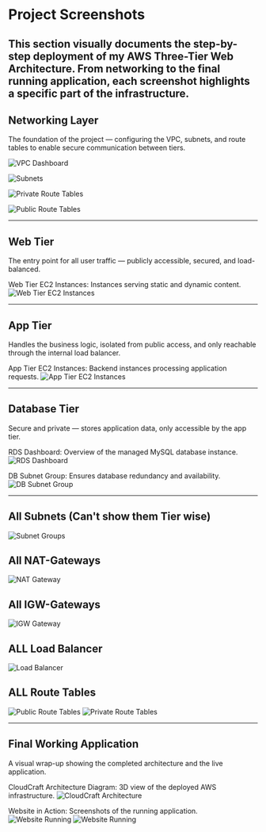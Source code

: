 # Project Screenshots
This section visually documents the step-by-step deployment of my AWS Three-Tier Web Architecture.
From networking to the final running application, each screenshot highlights a specific part of the infrastructure.
---

## Networking Layer

The foundation of the project — configuring the VPC, subnets, and route tables to enable secure communication between tiers.


![VPC Dashboard](./VPC_Dashboard.png)

![Subnets](./subnet.png)

![Private Route Tables](./Private_RouteTable.png)

![Public Route Tables](./Public_RouteTable.png)

---

## Web Tier

The entry point for all user traffic — publicly accessible, secured, and load-balanced.


Web Tier EC2 Instances: Instances serving static and dynamic content.
![Web Tier EC2 Instances](./Web-tier-ec2.png)


---

## App Tier

Handles the business logic, isolated from public access, and only reachable through the internal load balancer.

App Tier EC2 Instances: Backend instances processing application requests.
![App Tier EC2 Instances](./App-Tier.png)

---

## Database Tier

Secure and private — stores application data, only accessible by the app tier.

RDS Dashboard: Overview of the managed MySQL database instance.
![RDS Dashboard](./RDS_DB.png)

DB Subnet Group: Ensures database redundancy and availability.
![DB Subnet Group](./RDS_SubnetGroup.png)

---

## All Subnets (Can't show them Tier wise)
![Subnet Groups](./subnet.png)

## All NAT-Gateways
![NAT Gateway](./NGW.png)

## All IGW-Gateways
![IGW Gateway](./IGW.png)

## ALL Load Balancer
![Load Balancer](./All_LB.png)

## ALL Route Tables
![Public Route Tables](./Public_RouteTable.png)
![Private Route Tables](./Private_RouteTable.png)

---

## Final Working Application
A visual wrap-up showing the completed architecture and the live application.

CloudCraft Architecture Diagram: 3D view of the deployed AWS infrastructure.
![CloudCraft Architecture](./Web_App_Reference_Architecture.png)

Website in Action: Screenshots of the running application.
![Website Running](./Website_page_1.png)
![Website Running](./Website_page_2.png)
